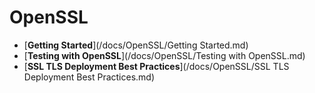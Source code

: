 # OpenSSL

* [**Getting Started**](/docs/OpenSSL/Getting Started.md)
* [**Testing with OpenSSL**](/docs/OpenSSL/Testing with OpenSSL.md)
* [**SSL TLS Deployment Best Practices**](/docs/OpenSSL/SSL TLS Deployment Best Practices.md)


